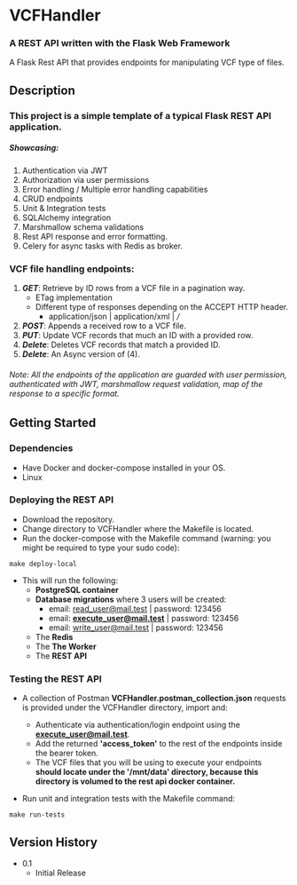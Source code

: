 # VCFHandler
### A REST API written with the Flask Web Framework

A Flask Rest API that provides endpoints for manipulating VCF type of files.

## Description

### This project is a simple template of a typical Flask REST API application.
##### Showcasing:
1. Authentication via JWT
2. Authorization via user permissions
3. Error handling / Multiple error handling capabilities
4. CRUD endpoints
5. Unit & Integration tests
6. SQLAlchemy integration
7. Marshmallow schema validations
8. Rest API response and error formatting.
9. Celery for async tasks with Redis as broker.

### VCF file handling endpoints:
1. ***GET***: Retrieve by ID rows from a VCF file in a pagination way.
    * ETag implementation
    * Different type of responses depending on the ACCEPT HTTP header.
      * application/json | application/xml | */*
2. ***POST***: Appends a received row to a VCF file.
3. ***PUT***: Update VCF records that much an ID with a provided row.
4. ***Delete***: Deletes VCF records that match a provided ID. 
5. ***Delete***: An Async version of (4).
###### Note: All the endpoints of the application are guarded with user permission, authenticated with JWT, marshmallow request validation, map of the response to a specific format.
## Getting Started

### Dependencies

* Have Docker and docker-compose installed in your OS.
* Linux

### Deploying the REST API

* Download the repository.
* Change directory to VCFHandler where the Makefile is located.
* Run the docker-compose with the Makefile command (warning: you might be required to type your sudo code):
```
make deploy-local
```
* This will run the following:
    * ****PostgreSQL container****
    * ****Database migrations**** where 3 users will be created:
        * email: read_user@mail.test | password: 123456
        * email: ****execute_user@mail.test**** | password: 123456
        * email: write_user@mail.test | password: 123456
    * The ****Redis****
    * The ****The Worker****
    * The ****REST API****

### Testing the REST API

* A collection of Postman ****VCFHandler.postman_collection.json**** requests is provided under the VCFHandler directory, import and:
    * Authenticate via authentication/login endpoint using the ****execute_user@mail.test****.
    * Add the returned ****'access_token'**** to the rest of the endpoints inside the bearer token.
    * The VCF files that you will be using to execute your endpoints ****should locate under the '/mnt/data' directory, because this directory is volumed to the rest api docker container.****

* Run unit and integration tests with the Makefile command: 
```
make run-tests
```

## Version History

* 0.1
    * Initial Release
